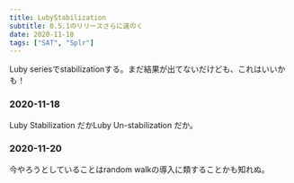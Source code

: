 ```yaml
---
title: LubyStabilization
subtitle: 0.5.1のリリースさらに遠のく
date: 2020-11-18
tags: ["SAT", "Splr"]
---
```


Luby seriesでstabilizationする。まだ結果が出てないだけども、これはいいかも！

### 2020-11-18

Luby Stabilization だかLuby Un-stabilization だか。

### 2020-11-20

今やろうとしていることはrandom walkの導入に類することかも知れぬ。
